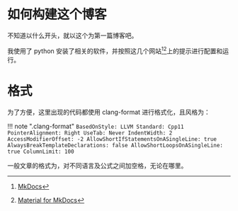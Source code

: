 # 如何构建这个博客

不知道以什么开头，就以这个为第一篇博客吧。

我使用了 python 安装了相关的软件，并按照这几个网站[^1][^2]上的提示进行配置和运行。

# 格式

为了方便，这里出现的代码都使用 clang-format 进行格式化，且风格为：

!!! note ".clang-format"
    ```
    BasedOnStyle: LLVM
    Standard: Cpp11
    PointerAlignment: Right
    UseTab: Never
    IndentWidth: 2
    AccessModifierOffset: -2
    AllowShortIfStatementsOnASingleLine: true
    AlwaysBreakTemplateDeclarations: false
    AllowShortLoopsOnASingleLine: true
    ColumnLimit: 100
    ```

一般文章的格式为，对不同语言及公式之间加空格，无论在哪里。

[^1]: [MkDocs](https://www.mkdocs.org/)
[^2]: [Material for MkDocs](https://squidfunk.github.io/mkdocs-material/)
[^3]: [highlight.js](https://highlightjs.org/)
[^4]: [MathJax Github](https://github.com/mathjax/MathJax)
